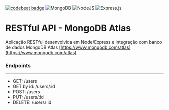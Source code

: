 [![codebeat badge](https://codebeat.co/badges/34e8d11a-7ca2-4180-8b9e-b5901a448c54)](https://codebeat.co/projects/github-com-marckesin-restful-api-mongodb-main) ![MongoDB](https://img.shields.io/badge/MongoDB-%234ea94b.svg?style=flat&logo=mongodb&logoColor=white) ![NodeJS](https://img.shields.io/badge/node.js-6DA55F?style=flat&logo=node.js&logoColor=white) ![Express.js](https://img.shields.io/badge/express.js-%23404d59.svg?style=flat&logo=express&logoColor=%2361DAFB)

# RESTful API - MongoDB Atlas

Aplicação RESTful desenvolvida em Node/Express e integração com banco de dados MongoDB Atlas [https://www.mongodb.com/atlas](https://www.mongodb.com/atlas).

### Endpoints

---

- GET: /users
- GET by id: /users/:id
- POST: /users
- PUT: /users/:id
- DELETE: /users/:id
